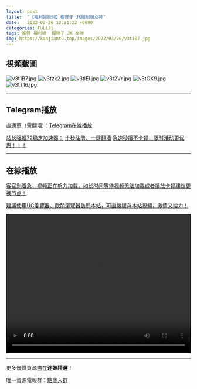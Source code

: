 ```yaml
---
layout: post
title:  "【福利姬视频】樱狸子 JK服制服女神"
date:   2022-03-26 12:21:22 +0800
categories: FuLiJi
tags: 推特 福利姬  樱狸子 JK 女神
img: https://kanjiantu.top/images/2022/03/26/v3t1B7.jpg
---
```



## 視頻截圖

![v3t1B7.jpg](https://kanjiantu.top/images/2022/03/26/v3t1B7.jpg)
![v3tzk2.jpg](https://kanjiantu.top/images/2022/03/26/v3tzk2.jpg)
![v3tlEI.jpg](https://kanjiantu.top/images/2022/03/26/v3tlEI.jpg)
![v3t2Vr.jpg](https://kanjiantu.top/images/2022/03/26/v3t2Vr.jpg)
![v3tGX9.jpg](https://kanjiantu.top/images/2022/03/26/v3tGX9.jpg)
![v3tT16.jpg](https://kanjiantu.top/images/2022/03/26/v3tT16.jpg)

* * *
## Telegram播放

直通車（需翻墻)：[Telegram在線播放](https://t.me/mimeijingxuan/336)

<u>站长强推72稳定加速器：</u> [十秒注册、一键翻墙](https://www.mimei.blog/skip/vpn.html)
<u>急速秒播不卡顿，限时活动更优惠！！！</u>
* * *
## 在線播放
<u>客官别着急，视频正在努力加载，如长时间等待视频无法加载或者播放卡顿建议更换节点！</u>

<u>建議使用UC瀏覽器、歐朋瀏覽器訪問本站，可直接緩存本站視頻，激情又給力！</u>
<center><video src="https://cdn.publer.io/uploads/videos/6247f54adb2797343b249e91/14d809107bffb2405c91cf22a3b6f485.mp4" width="100%" height="380px" controls="controls"></video></center>


* * *
更多優質資源盡在**迷妹精選**！

唯一資源電報群：[點我入群](https://t.me/mimeijingxuan)


